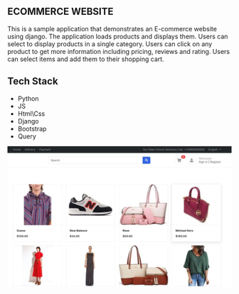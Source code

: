 
## ECOMMERCE WEBSITE 

This is a sample application that demonstrates an E-commerce website using django. The application loads 
products and displays them. Users can select to display products in a single category. Users can 
click on any product to get more information including pricing, reviews and rating. Users can select items and 
add them to their shopping cart.

## Tech Stack
* Python
* JS
* Html\Css
* Django
* Bootstrap
* Query



![](1.jpg)
